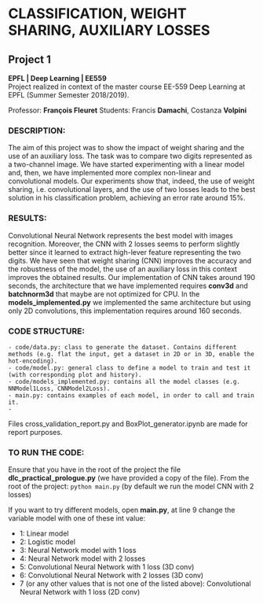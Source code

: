 # CLASSIFICATION, WEIGHT SHARING, AUXILIARY LOSSES
## Project 1
**EPFL | Deep Learning | EE559** <br>
Project realized in context of the master course EE-559 Deep Learning at EPFL (Summer Semester 2018/2019).

Professor: __François **Fleuret**__
Students: Francis **Damachi**, Costanza **Volpini**

### DESCRIPTION:
The aim of this project was to show the impact of weight sharing and the use of an auxiliary loss. The task was to compare two digits represented as a two-channel image. We have started experimenting with a linear model and, then, we have implemented more complex non-linear and convolutional models. Our experiments show that, indeed, the use of weight sharing, i.e. convolutional layers, and the use of two losses leads to the best solution in his classification problem, achieving an error rate around 15%.

### RESULTS:
Convolutional Neural Network represents the best model with images recognition. Moreover, the CNN with 2 losses seems to perform slightly better since it learned to extract high-lever feature representing the two digits. We have seen that weight sharing (CNN) improves the accuracy and the robustness of the model, the use of an auxiliary loss in this context improves the obtained results. Our implementation of CNN takes around 190 seconds, the architecture that we have implemented requires __conv3d__ and __batchnorm3d__ that maybe are not optimized for CPU. In the __models_implemented.py__ we implemented the same architecture but using only 2D convolutions, this implementation requires around 160 seconds.

### CODE STRUCTURE:
    - code/data.py: class to generate the dataset. Contains different methods (e.g. flat the input, get a dataset in 2D or in 3D, enable the hot-encoding).
    - code/model.py: general class to define a model to train and test it (with corresponding plot and history).
    - code/models_implemented.py: contains all the model classes (e.g. NNModel1Loss, CNNModel2Loss).
    - main.py: contains examples of each model, in order to call and train it.
    -
Files cross_validation_report.py and BoxPlot_generator.ipynb are made for report purposes.

### TO RUN THE CODE:
Ensure that you have in the root of the project the file __dlc_practical_prologue.py__ (we have provided a copy of the file).
From the root of the project: ``` python main.py ``` (by default we run the model CNN with 2 losses)

If you want to try different models, open __main.py__, at line 9 change the variable model with one of these int value:
- 1: Linear model
- 2: Logistic model
- 3: Neural Network model with 1 loss
- 4: Neural Network model with 2 losses
- 5: Convolutional Neural Network with 1 loss (3D conv)
- 6: Convolutional Neural Network with 2 losses (3D conv)
- 7 (or any other values that is not one of the listed above): Convolutional Neural Network with 1 loss (2D conv)